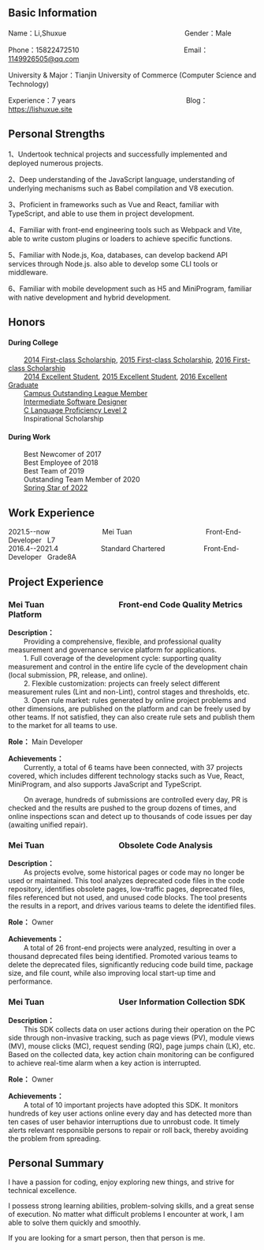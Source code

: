 ## Basic Information

Name：Li,Shuxue&nbsp;&nbsp;&nbsp;&nbsp;&nbsp;&nbsp;&nbsp;&nbsp;&nbsp;&nbsp;&nbsp;&nbsp;&nbsp;&nbsp;&nbsp;&nbsp;&nbsp;&nbsp;&nbsp;&nbsp;&nbsp;&nbsp;&nbsp;&nbsp;&nbsp;&nbsp;&nbsp;&nbsp;&nbsp;&nbsp;&nbsp;&nbsp;&nbsp;&nbsp;&nbsp;&nbsp;&nbsp;&nbsp;&nbsp;&nbsp;&nbsp;&nbsp;&nbsp;&nbsp;&nbsp;&nbsp;&nbsp;&nbsp;&nbsp;&nbsp;&nbsp;&nbsp;&nbsp;&nbsp;&nbsp;&nbsp;&nbsp;&nbsp;&nbsp;&nbsp;&nbsp;Gender：Male  

Phone：15822472510&nbsp;&nbsp;&nbsp;&nbsp;&nbsp;&nbsp;&nbsp;&nbsp;&nbsp;&nbsp;&nbsp;&nbsp;&nbsp;&nbsp;&nbsp;&nbsp;&nbsp;&nbsp;&nbsp;&nbsp;&nbsp;&nbsp;&nbsp;&nbsp;&nbsp;&nbsp;&nbsp;&nbsp;&nbsp;&nbsp;&nbsp;&nbsp;&nbsp;&nbsp;&nbsp;&nbsp;&nbsp;&nbsp;&nbsp;&nbsp;&nbsp;&nbsp;&nbsp;&nbsp;&nbsp;&nbsp;&nbsp;&nbsp;&nbsp;&nbsp;&nbsp;&nbsp;&nbsp;&nbsp;Email：1149926505@qq.com  

University & Major：Tianjin University of Commerce (Computer Science and Technology)

Experience：7 years&nbsp;&nbsp;&nbsp;&nbsp;&nbsp;&nbsp;&nbsp;&nbsp;&nbsp;&nbsp;&nbsp;&nbsp;&nbsp;&nbsp;&nbsp;&nbsp;&nbsp;&nbsp;&nbsp;&nbsp;&nbsp;&nbsp;&nbsp;&nbsp;&nbsp;&nbsp;&nbsp;&nbsp;&nbsp;&nbsp;&nbsp;&nbsp;&nbsp;&nbsp;&nbsp;&nbsp;&nbsp;&nbsp;&nbsp;&nbsp;&nbsp;&nbsp;&nbsp;&nbsp;&nbsp;&nbsp;&nbsp;&nbsp;&nbsp;&nbsp;&nbsp;&nbsp;&nbsp;&nbsp;&nbsp;&nbsp;&nbsp;Blog：https://lishuxue.site

## Personal Strengths

1、Undertook technical projects and successfully implemented and deployed numerous projects.

2、Deep understanding of the JavaScript language, understanding of underlying mechanisms such as Babel compilation and V8 execution.

3、Proficient in frameworks such as Vue and React, familiar with TypeScript, and able to use them in project development.

4、Familiar with front-end engineering tools such as Webpack and Vite, able to write custom plugins or loaders to achieve specific functions.

5、Familiar with Node.js, Koa, databases, can develop backend API services through Node.js. also able to develop some CLI tools or middleware.

6、Familiar with mobile development such as H5 and MiniProgram, familiar with native development and hybrid development.

## Honors

#### During College 
&nbsp;&nbsp;&nbsp;&nbsp;&nbsp;&nbsp;&nbsp;&nbsp;[2014 First-class Scholarship](https://cdn.lishuxue.site/resume/images/2014yideng.jpeg), [2015 First-class Scholarship](https://cdn.lishuxue.site/resume/images/2015yideng.jpeg), [2016 First-class Scholarship](https://cdn.lishuxue.site/resume/images/2016yideng.jpeg)      
&nbsp;&nbsp;&nbsp;&nbsp;&nbsp;&nbsp;&nbsp;&nbsp;[2014 Excellent Student](https://cdn.lishuxue.site/resume/images/2014sanhao.jpeg), [2015 Excellent Student](https://cdn.lishuxue.site/resume/images/2015sanhao.jpeg), [2016 Excellent Graduate](https://cdn.lishuxue.site/resume/images/youxiubiye.jpeg)   
&nbsp;&nbsp;&nbsp;&nbsp;&nbsp;&nbsp;&nbsp;&nbsp;[Campus Outstanding League Member](https://cdn.lishuxue.site/resume/images/youxiutuanyuan.jpeg)  
&nbsp;&nbsp;&nbsp;&nbsp;&nbsp;&nbsp;&nbsp;&nbsp;[Intermediate Software Designer](https://cdn.lishuxue.site/resume/images/ruanjiansheji.jpeg)  
&nbsp;&nbsp;&nbsp;&nbsp;&nbsp;&nbsp;&nbsp;&nbsp;[C Language Proficiency Level 2](https://cdn.lishuxue.site/resume/images/c2ji.jpeg)  
&nbsp;&nbsp;&nbsp;&nbsp;&nbsp;&nbsp;&nbsp;&nbsp;Inspirational Scholarship  

#### During Work
&nbsp;&nbsp;&nbsp;&nbsp;&nbsp;&nbsp;&nbsp;&nbsp;Best Newcomer of 2017  
&nbsp;&nbsp;&nbsp;&nbsp;&nbsp;&nbsp;&nbsp;&nbsp;Best Employee of 2018  
&nbsp;&nbsp;&nbsp;&nbsp;&nbsp;&nbsp;&nbsp;&nbsp;Best Team of 2019  
&nbsp;&nbsp;&nbsp;&nbsp;&nbsp;&nbsp;&nbsp;&nbsp;Outstanding Team Member of 2020  
&nbsp;&nbsp;&nbsp;&nbsp;&nbsp;&nbsp;&nbsp;&nbsp;[Spring Star of 2022](https://cdn.lishuxue.site/resume/images/zhongduanzhixing.png)

## Work Experience

2021.5--now&nbsp;&nbsp;&nbsp;&nbsp;&nbsp;&nbsp;&nbsp;&nbsp;&nbsp;&nbsp;&nbsp;&nbsp;&nbsp;&nbsp;&nbsp;&nbsp;&nbsp;&nbsp;&nbsp;&nbsp;&nbsp;&nbsp;&nbsp;&nbsp;&nbsp;&nbsp;&nbsp;Mei Tuan&nbsp;&nbsp;&nbsp;&nbsp;&nbsp;&nbsp;&nbsp;&nbsp;&nbsp;&nbsp;&nbsp;&nbsp;&nbsp;&nbsp;&nbsp;&nbsp;&nbsp;&nbsp;&nbsp;&nbsp;&nbsp;&nbsp;&nbsp;&nbsp;&nbsp;&nbsp;&nbsp;&nbsp;&nbsp;&nbsp;&nbsp;&nbsp;&nbsp;&nbsp;&nbsp;&nbsp;&nbsp;&nbsp;Front-End-Developer &nbsp;&nbsp;L7  
2016.4--2021.4&nbsp;&nbsp;&nbsp;&nbsp;&nbsp;&nbsp;&nbsp;&nbsp;&nbsp;&nbsp;&nbsp;&nbsp;&nbsp;&nbsp;&nbsp;&nbsp;&nbsp;&nbsp;&nbsp;&nbsp;&nbsp;&nbsp;Standard Chartered&nbsp;&nbsp;&nbsp;&nbsp;&nbsp;&nbsp;&nbsp;&nbsp;&nbsp;&nbsp;&nbsp;&nbsp;&nbsp;&nbsp;&nbsp;&nbsp;&nbsp;&nbsp;&nbsp;&nbsp;Front-End-Developer &nbsp;&nbsp;Grade8A

## Project Experience

### Mei Tuan&nbsp;&nbsp;&nbsp;&nbsp;&nbsp;&nbsp;&nbsp;&nbsp;&nbsp;&nbsp;&nbsp;&nbsp;&nbsp;&nbsp;&nbsp;&nbsp;&nbsp;&nbsp;&nbsp;&nbsp;&nbsp;&nbsp;&nbsp;&nbsp;&nbsp;&nbsp;&nbsp;&nbsp;&nbsp;&nbsp;&nbsp;&nbsp;&nbsp;&nbsp;&nbsp;&nbsp;&nbsp;&nbsp;&nbsp;Front-end Code Quality Metrics Platform

**Description：**  
&nbsp;&nbsp;&nbsp;&nbsp;&nbsp;&nbsp;&nbsp;&nbsp;Providing a comprehensive, flexible, and professional quality measurement and governance service platform for applications.  
&nbsp;&nbsp;&nbsp;&nbsp;&nbsp;&nbsp;&nbsp;&nbsp;1. Full coverage of the development cycle: supporting quality measurement and control in the entire life cycle of the development chain (local submission, PR, release, and online).  
&nbsp;&nbsp;&nbsp;&nbsp;&nbsp;&nbsp;&nbsp;&nbsp;2. Flexible customization: projects can freely select different measurement rules (Lint and non-Lint), control stages and thresholds, etc.  
&nbsp;&nbsp;&nbsp;&nbsp;&nbsp;&nbsp;&nbsp;&nbsp;3. Open rule market: rules generated by online project problems and other dimensions, are published on the platform and can be freely used by other teams. If not satisfied, they can also create rule sets and publish them to the market for all teams to use.

**Role：** Main Developer

**Achievements：**  
&nbsp;&nbsp;&nbsp;&nbsp;&nbsp;&nbsp;&nbsp;&nbsp;Currently, a total of 6 teams have been connected, with 37 projects covered, which includes different technology stacks such as Vue, React, MiniProgram, and also supports JavaScript and TypeScript.
  
&nbsp;&nbsp;&nbsp;&nbsp;&nbsp;&nbsp;&nbsp;&nbsp;On average, hundreds of submissions are controlled every day, PR is checked and the results are pushed to the group dozens of times, and online inspections scan and detect up to thousands of code issues per day (awaiting unified repair).

### Mei Tuan&nbsp;&nbsp;&nbsp;&nbsp;&nbsp;&nbsp;&nbsp;&nbsp;&nbsp;&nbsp;&nbsp;&nbsp;&nbsp;&nbsp;&nbsp;&nbsp;&nbsp;&nbsp;&nbsp;&nbsp;&nbsp;&nbsp;&nbsp;&nbsp;&nbsp;&nbsp;&nbsp;&nbsp;&nbsp;&nbsp;&nbsp;&nbsp;&nbsp;&nbsp;&nbsp;&nbsp;&nbsp;&nbsp;&nbsp;Obsolete Code Analysis

**Description：**  
&nbsp;&nbsp;&nbsp;&nbsp;&nbsp;&nbsp;&nbsp;&nbsp;As projects evolve, some historical pages or code may no longer be used or maintained. This tool analyzes deprecated code files in the code repository, identifies obsolete pages, low-traffic pages, deprecated files, files referenced but not used, and unused code blocks. The tool presents the results in a report, and drives various teams to delete the identified files.

**Role：** Owner

**Achievements：**  
&nbsp;&nbsp;&nbsp;&nbsp;&nbsp;&nbsp;&nbsp;&nbsp;A total of 26 front-end projects were analyzed, resulting in over a thousand deprecated files being identified. Promoted various teams to delete the deprecated files, significantly reducing code build time, package size, and file count, while also improving local start-up time and performance.

### Mei Tuan&nbsp;&nbsp;&nbsp;&nbsp;&nbsp;&nbsp;&nbsp;&nbsp;&nbsp;&nbsp;&nbsp;&nbsp;&nbsp;&nbsp;&nbsp;&nbsp;&nbsp;&nbsp;&nbsp;&nbsp;&nbsp;&nbsp;&nbsp;&nbsp;&nbsp;&nbsp;&nbsp;&nbsp;&nbsp;&nbsp;&nbsp;&nbsp;&nbsp;&nbsp;&nbsp;&nbsp;&nbsp;&nbsp;&nbsp;User Information Collection SDK

**Description：**  
&nbsp;&nbsp;&nbsp;&nbsp;&nbsp;&nbsp;&nbsp;&nbsp;This SDK collects data on user actions during their operation on the PC side through non-invasive tracking, such as page views (PV), module views (MV), mouse clicks (MC), request sending (RQ), page jumps chain (LK), etc. Based on the collected data, key action chain monitoring can be configured to achieve real-time alarm when a key action is interrupted.

**Role：** Owner

**Achievements：**  
&nbsp;&nbsp;&nbsp;&nbsp;&nbsp;&nbsp;&nbsp;&nbsp;A total of 10 important projects have adopted this SDK. It monitors hundreds of key user actions online every day and has detected more than ten cases of user behavior interruptions due to unrobust code. It timely alerts relevant responsible persons to repair or roll back, thereby avoiding the problem from spreading.

## Personal Summary
I have a passion for coding, enjoy exploring new things, and strive for technical excellence.

I possess strong learning abilities, problem-solving skills, and a great sense of execution. No matter what difficult problems I encounter at work, I am able to solve them quickly and smoothly.

If you are looking for a smart person, then that person is me.
